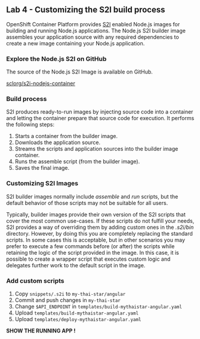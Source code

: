 ## Lab 4 - Customizing the S2I build process

OpenShift Container Platform provides [S2I](https://docs.openshift.com/container-platform/3.11/architecture/core_concepts/builds_and_image_streams.html#source-build) enabled Node.js images for building and running Node.js applications. The Node.js S2I builder image assembles your application source with any required dependencies to create a new image containing your Node.js application. 

### Explore the Node.js S2I on GitHub

The source of the Node.js S2I Image is available on GitHub. 

[sclorg/s2i-nodejs-container](https://github.com/sclorg/s2i-nodejs-container)

### Build process

S2I produces ready-to-run images by injecting source code into a container and letting the container prepare that source code for execution. It performs the following steps:

1. Starts a container from the builder image.
2. Downloads the application source.
3. Streams the scripts and application sources into the builder image container.
4. Runs the assemble script (from the builder image).
5. Saves the final image.

### Customizing S2I Images

S2I builder images normally include *assemble* and *run* scripts, but the default behavior of those scripts may not be suitable for all users.

Typically, builder images provide their own version of the S2I scripts that cover the most common use-cases. If these scripts do not fulfill your needs, S2I provides a way of overriding them by adding custom ones in the *.s2i/bin* directory. However, by doing this you are completely replacing the standard scripts. In some cases this is acceptable, but in other scenarios you may prefer to execute a few commands before (or after) the scripts while retaining the logic of the script provided in the image. In this case, it is possible to create a wrapper script that executes custom logic and delegates further work to the default script in the image.

### Add custom scripts

1. Copy `snippets/.s2i` to `my-thai-star/angular`
2. Commit and push changes in `my-thai-star`
3. Change `$API_ENDPOINT` in `templates/build-mythaistar-angular.yaml`
4. Upload `templates/build-mythaistar-angular.yaml`
5. Upload `templates/deploy-mythaistar-angular.yaml`

**SHOW THE RUNNING APP !**
